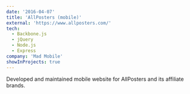 ```yaml
---
date: '2016-04-07'
title: 'AllPosters (mobile)'
external: 'https://www.allposters.com/'
tech:
  - Backbone.js
  - jQuery
  - Node.js
  - Express
company: 'Mad Mobile'
showInProjects: true
---
```


Developed and maintained mobile website for AllPosters and its affiliate brands.
